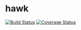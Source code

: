 # hawk
[![Build Status](https://travis-ci.org/hiyosi/hawk.svg?branch=master)](https://travis-ci.org/hiyosi/hawk)
[![Coverage Status](https://coveralls.io/repos/github/hiyosi/hawk/badge.svg?branch=master)](https://coveralls.io/github/hiyosi/hawk?branch=master)